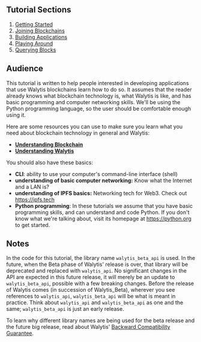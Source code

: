 ## Tutorial Sections

1. [Getting Started](1-GettingStarted.md)
2. [Joining Blockchains](2-JoiningBlockchains.md)
3. [Building Applications](3-BuildingApplications.md)
4. [Playing Around](4-PlayingAround.md)
4. [Querying Blocks](5-QueryingBlocks.md)

## Audience

This tutorial is written to help people interested in developing applications that use Walytis blockchains learn how to do so.
It assumes that the reader already knows what blockchain technology is, what Walytis is like, and has basic programming and computer networking skills. We'll be using the Python programming language, so the user should be comfortable enough using it.

Here are some resources you can use to make sure you learn what you need about blockchain technology in general and Walytis:

- [**Understanding Blockchain**](../Meaning/UnderstandingBlockchain.md)
- [**Understanding Walytis**](../Meaning/UnderstandingNonlinearBlockchain.md)

You should also have these basics:

- **CLI**: ability to use your computer's command-line interface (shell)
- **understanding of basic computer networking:** Know what the Internet and a LAN is?
- **understanding of IPFS basics:** Networking tech for Web3. Check out https://ipfs.tech
- **Python programming**: In these tutorials we assume that you have basic programming skills, and can understand and code Python. If you don't know what we're talking about, visit its homepage at https://python.org to get started.

## Notes

In the code for this tutorial, the library name `walytis_beta_api` is used.
In the future, when the Beta phase of Walytis' release is over, that library will be deprecated and replaced with `walytis_api`.
No significant changes in the API are expected in this future release, it will merely be an update to `walytis_beta_api`, possible with a few breaking changes.
Before the release of Walytis comes (in succession of Walytis_Beta), wherever you see references to `walytis_api`, `walytis_beta_api` will be what is meant in practice.
Think about `walytis_api` and `walytis_beta_api` as one and the same; `walytis_beta_api` is just an early release.

To learn why different library names are being used for the beta release and the future big release, read about Walytis' [Backward Compatibility Guarantee](../Technical/BackwardCompatibilityGuarantee.md).
